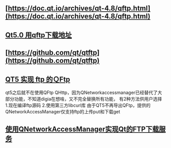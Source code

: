 ## [https://doc.qt.io/archives/qt-4.8/qftp.html](https://doc.qt.io/archives/qt-4.8/qftp.html)
## [Qt5.0 用qftp下载地址](http://qt.gitorious.org/qt/qtftp)
## [https://github.com/qt/qtftp](https://github.com/qt/qtftp)
## [QT5 实现 ftp 的ＱFtp](https://blog.csdn.net/ruoge2007/article/details/79032044)
qt5之后就不在使用QFtp QHttp，因为QNetworkaccessmanager已经替代了大部分功能，不知道digia在想啥，又不完全替换所有功能，
有2种方法供用户选择
 1.现在编译ftp源码 
2.使用第三方libcurl库
由于QT5不再导出QFtp，提供的QNetworkAccessManager仅支持ftp的上传put和下载get
## [使用QNetworkAccessManager实现Qt的FTP下载服务](https://www.cnblogs.com/jason1990/p/7830271.html)



